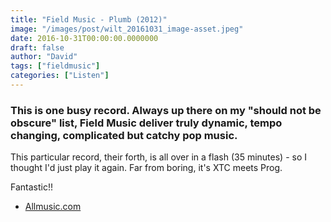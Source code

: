 ```yaml
---
title: "Field Music - Plumb (2012)"
image: "/images/post/wilt_20161031_image-asset.jpeg"
date: 2016-10-31T00:00:00.0000000
draft: false
author: "David"
tags: ["fieldmusic"]
categories: ["Listen"]
---
```

### This is one busy record. Always up there on my "should not be obscure" list, Field Music deliver truly dynamic, tempo changing, complicated but catchy pop music.

 This particular record, their forth, is all over in a flash (35 minutes) - so I thought I'd just play it again. Far from boring, it's XTC meets Prog.

 Fantastic!!

-  [Allmusic.com](http://www.allmusic.com/album/plumb-mw0002263764)